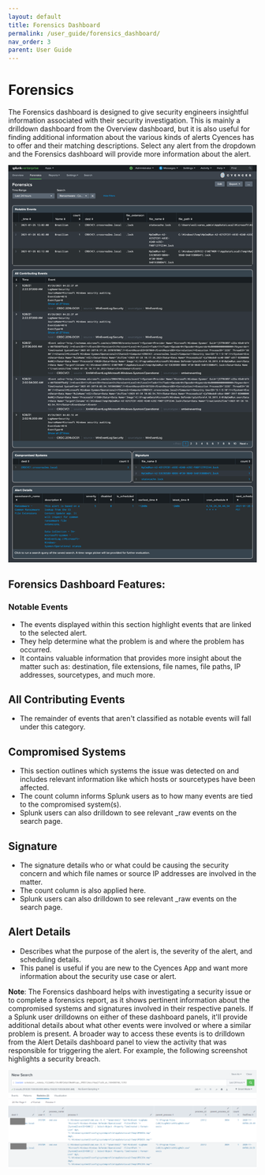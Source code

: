 ```yaml
---
layout: default
title: Forensics Dashboard 
permalink: /user_guide/forensics_dashboard/
nav_order: 3
parent: User Guide
---
```


# Forensics 
The Forensics dashboard is designed to give security engineers insightful information associated with their security investigation. This is mainly a drilldown dashboard from the Overview dashboard, but it is also useful for finding additional information about the various kinds of alerts Cyences has to offer and their matching descriptions. Select any alert from the dropdown and the Forensics dashboard will provide more information about the alert.

![alt](https://github.com/CrossRealms/Splunk-Cyences-App-for-Splunk/blob/master/docs/assets/forensics_dashboard.png?raw=true)

## Forensics Dashboard Features:

### Notable Events
* The events displayed within this section highlight events that are linked to the selected alert. 
* They help determine what the problem is and where the problem has occurred.  
* It contains valuable information that provides more insight about the matter such as: destination, file extensions, file names, file paths, IP addresses, sourcetypes, and much more.  

## All Contributing Events
* The remainder of events that aren't classified as notable events will fall under this category. 

## Compromised Systems
* This section outlines which systems the issue was detected on and includes relevant information like which hosts or sourcetypes have been affected.  
* The count column informs Splunk users as to how many events are tied to the compromised system(s). 
* Splunk users can also drilldown to see relevant _raw events on the search page.  

## Signature 
* The signature details who or what could be causing the security concern and which file names or source IP addresses are involved in the matter. 
* The count column is also applied here. 
* Splunk users can also drilldown to see relevant _raw events on the search page. 

## Alert Details 
* Describes what the purpose of the alert is, the severity of the alert, and scheduling details. 
* This panel is useful if you are new to the Cyences App and want more information about the security use case or alert. 

**Note**: The Forensics dashboard helps with investigating a security issue or to complete a forensics report, as it shows pertinent information about the compromised systems and signatures involved in their respective panels. If a Splunk user drilldowns on either of these dashboard panels, it'll provide additional details about what other events were involved or where a similar problem is present. A broader way to access these events is to drilldown from the Alert Details dashboard panel to view the activity that was responsible for triggering the alert. For example, the following screenshot highlights a security breach.

![alt](https://github.com/CrossRealms/Splunk-Cyences-App-for-Splunk/blob/master/docs/assets/forensics_dashboard_drilldown.png?raw=true) 